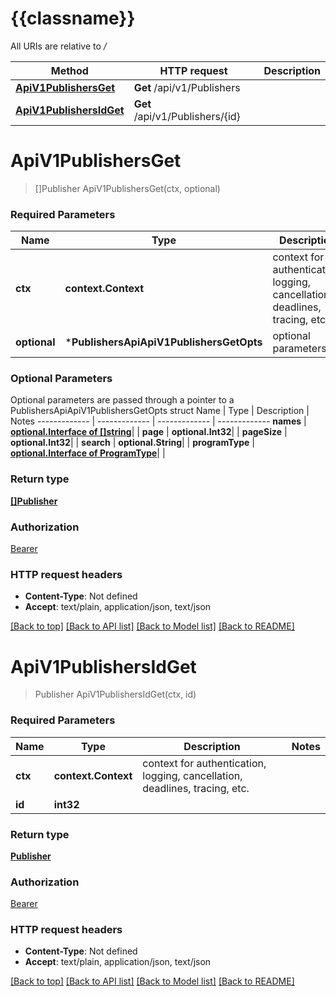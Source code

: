 # {{classname}}

All URIs are relative to */*

Method | HTTP request | Description
------------- | ------------- | -------------
[**ApiV1PublishersGet**](PublishersApi.md#ApiV1PublishersGet) | **Get** /api/v1/Publishers | 
[**ApiV1PublishersIdGet**](PublishersApi.md#ApiV1PublishersIdGet) | **Get** /api/v1/Publishers/{id} | 

# **ApiV1PublishersGet**
> []Publisher ApiV1PublishersGet(ctx, optional)


### Required Parameters

Name | Type | Description  | Notes
------------- | ------------- | ------------- | -------------
 **ctx** | **context.Context** | context for authentication, logging, cancellation, deadlines, tracing, etc.
 **optional** | ***PublishersApiApiV1PublishersGetOpts** | optional parameters | nil if no parameters

### Optional Parameters
Optional parameters are passed through a pointer to a PublishersApiApiV1PublishersGetOpts struct
Name | Type | Description  | Notes
------------- | ------------- | ------------- | -------------
 **names** | [**optional.Interface of []string**](string.md)|  | 
 **page** | **optional.Int32**|  | 
 **pageSize** | **optional.Int32**|  | 
 **search** | **optional.String**|  | 
 **programType** | [**optional.Interface of ProgramType**](.md)|  | 

### Return type

[**[]Publisher**](Publisher.md)

### Authorization

[Bearer](../README.md#Bearer)

### HTTP request headers

 - **Content-Type**: Not defined
 - **Accept**: text/plain, application/json, text/json

[[Back to top]](#) [[Back to API list]](../README.md#documentation-for-api-endpoints) [[Back to Model list]](../README.md#documentation-for-models) [[Back to README]](../README.md)

# **ApiV1PublishersIdGet**
> Publisher ApiV1PublishersIdGet(ctx, id)


### Required Parameters

Name | Type | Description  | Notes
------------- | ------------- | ------------- | -------------
 **ctx** | **context.Context** | context for authentication, logging, cancellation, deadlines, tracing, etc.
  **id** | **int32**|  | 

### Return type

[**Publisher**](Publisher.md)

### Authorization

[Bearer](../README.md#Bearer)

### HTTP request headers

 - **Content-Type**: Not defined
 - **Accept**: text/plain, application/json, text/json

[[Back to top]](#) [[Back to API list]](../README.md#documentation-for-api-endpoints) [[Back to Model list]](../README.md#documentation-for-models) [[Back to README]](../README.md)

